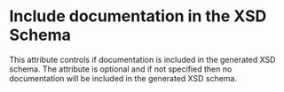 # Include documentation in the XSD Schema

This attribute controls if documentation is included in the generated XSD schema. The attribute is optional and if not specified then no documentation will be included in the generated XSD schema.